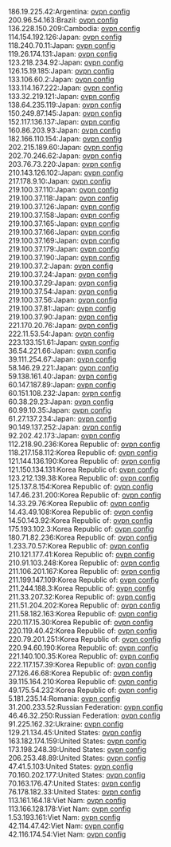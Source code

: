186.19.225.42:Argentina: [ovpn config](vpn/186_19_225_42.ovpn)  
200.96.54.163:Brazil: [ovpn config](vpn/200_96_54_163.ovpn)  
136.228.150.209:Cambodia: [ovpn config](vpn/136_228_150_209.ovpn)  
114.154.192.126:Japan: [ovpn config](vpn/114_154_192_126.ovpn)  
118.240.70.11:Japan: [ovpn config](vpn/118_240_70_11.ovpn)  
119.26.174.131:Japan: [ovpn config](vpn/119_26_174_131.ovpn)  
123.218.234.92:Japan: [ovpn config](vpn/123_218_234_92.ovpn)  
126.15.19.185:Japan: [ovpn config](vpn/126_15_19_185.ovpn)  
133.106.60.2:Japan: [ovpn config](vpn/133_106_60_2.ovpn)  
133.114.167.222:Japan: [ovpn config](vpn/133_114_167_222.ovpn)  
133.32.219.121:Japan: [ovpn config](vpn/133_32_219_121.ovpn)  
138.64.235.119:Japan: [ovpn config](vpn/138_64_235_119.ovpn)  
150.249.87.145:Japan: [ovpn config](vpn/150_249_87_145.ovpn)  
152.117.136.137:Japan: [ovpn config](vpn/152_117_136_137.ovpn)  
160.86.203.93:Japan: [ovpn config](vpn/160_86_203_93.ovpn)  
182.166.110.154:Japan: [ovpn config](vpn/182_166_110_154.ovpn)  
202.215.189.60:Japan: [ovpn config](vpn/202_215_189_60.ovpn)  
202.70.246.62:Japan: [ovpn config](vpn/202_70_246_62.ovpn)  
203.76.73.220:Japan: [ovpn config](vpn/203_76_73_220.ovpn)  
210.143.126.102:Japan: [ovpn config](vpn/210_143_126_102.ovpn)  
217.178.9.10:Japan: [ovpn config](vpn/217_178_9_10.ovpn)  
219.100.37.110:Japan: [ovpn config](vpn/219_100_37_110.ovpn)  
219.100.37.118:Japan: [ovpn config](vpn/219_100_37_118.ovpn)  
219.100.37.126:Japan: [ovpn config](vpn/219_100_37_126.ovpn)  
219.100.37.158:Japan: [ovpn config](vpn/219_100_37_158.ovpn)  
219.100.37.165:Japan: [ovpn config](vpn/219_100_37_165.ovpn)  
219.100.37.166:Japan: [ovpn config](vpn/219_100_37_166.ovpn)  
219.100.37.169:Japan: [ovpn config](vpn/219_100_37_169.ovpn)  
219.100.37.179:Japan: [ovpn config](vpn/219_100_37_179.ovpn)  
219.100.37.190:Japan: [ovpn config](vpn/219_100_37_190.ovpn)  
219.100.37.2:Japan: [ovpn config](vpn/219_100_37_2.ovpn)  
219.100.37.24:Japan: [ovpn config](vpn/219_100_37_24.ovpn)  
219.100.37.29:Japan: [ovpn config](vpn/219_100_37_29.ovpn)  
219.100.37.54:Japan: [ovpn config](vpn/219_100_37_54.ovpn)  
219.100.37.56:Japan: [ovpn config](vpn/219_100_37_56.ovpn)  
219.100.37.81:Japan: [ovpn config](vpn/219_100_37_81.ovpn)  
219.100.37.90:Japan: [ovpn config](vpn/219_100_37_90.ovpn)  
221.170.20.76:Japan: [ovpn config](vpn/221_170_20_76.ovpn)  
222.11.53.54:Japan: [ovpn config](vpn/222_11_53_54.ovpn)  
223.133.151.61:Japan: [ovpn config](vpn/223_133_151_61.ovpn)  
36.54.221.66:Japan: [ovpn config](vpn/36_54_221_66.ovpn)  
39.111.254.67:Japan: [ovpn config](vpn/39_111_254_67.ovpn)  
58.146.29.221:Japan: [ovpn config](vpn/58_146_29_221.ovpn)  
59.138.161.40:Japan: [ovpn config](vpn/59_138_161_40.ovpn)  
60.147.187.89:Japan: [ovpn config](vpn/60_147_187_89.ovpn)  
60.151.108.232:Japan: [ovpn config](vpn/60_151_108_232.ovpn)  
60.38.29.23:Japan: [ovpn config](vpn/60_38_29_23.ovpn)  
60.99.10.35:Japan: [ovpn config](vpn/60_99_10_35.ovpn)  
61.27.137.234:Japan: [ovpn config](vpn/61_27_137_234.ovpn)  
90.149.137.252:Japan: [ovpn config](vpn/90_149_137_252.ovpn)  
92.202.42.173:Japan: [ovpn config](vpn/92_202_42_173.ovpn)  
112.218.90.236:Korea Republic of: [ovpn config](vpn/112_218_90_236.ovpn)  
118.217.158.112:Korea Republic of: [ovpn config](vpn/118_217_158_112.ovpn)  
121.144.136.190:Korea Republic of: [ovpn config](vpn/121_144_136_190.ovpn)  
121.150.134.131:Korea Republic of: [ovpn config](vpn/121_150_134_131.ovpn)  
123.212.139.38:Korea Republic of: [ovpn config](vpn/123_212_139_38.ovpn)  
125.137.8.154:Korea Republic of: [ovpn config](vpn/125_137_8_154.ovpn)  
147.46.231.200:Korea Republic of: [ovpn config](vpn/147_46_231_200.ovpn)  
14.33.29.76:Korea Republic of: [ovpn config](vpn/14_33_29_76.ovpn)  
14.43.49.108:Korea Republic of: [ovpn config](vpn/14_43_49_108.ovpn)  
14.50.143.92:Korea Republic of: [ovpn config](vpn/14_50_143_92.ovpn)  
175.193.102.3:Korea Republic of: [ovpn config](vpn/175_193_102_3.ovpn)  
180.71.82.236:Korea Republic of: [ovpn config](vpn/180_71_82_236.ovpn)  
1.233.70.57:Korea Republic of: [ovpn config](vpn/1_233_70_57.ovpn)  
210.121.177.41:Korea Republic of: [ovpn config](vpn/210_121_177_41.ovpn)  
210.91.103.248:Korea Republic of: [ovpn config](vpn/210_91_103_248.ovpn)  
211.106.201.167:Korea Republic of: [ovpn config](vpn/211_106_201_167.ovpn)  
211.199.147.109:Korea Republic of: [ovpn config](vpn/211_199_147_109.ovpn)  
211.244.188.3:Korea Republic of: [ovpn config](vpn/211_244_188_3.ovpn)  
211.33.207.32:Korea Republic of: [ovpn config](vpn/211_33_207_32.ovpn)  
211.51.204.202:Korea Republic of: [ovpn config](vpn/211_51_204_202.ovpn)  
211.58.182.163:Korea Republic of: [ovpn config](vpn/211_58_182_163.ovpn)  
220.117.15.30:Korea Republic of: [ovpn config](vpn/220_117_15_30.ovpn)  
220.119.40.42:Korea Republic of: [ovpn config](vpn/220_119_40_42.ovpn)  
220.79.201.251:Korea Republic of: [ovpn config](vpn/220_79_201_251.ovpn)  
220.94.60.190:Korea Republic of: [ovpn config](vpn/220_94_60_190.ovpn)  
221.140.100.35:Korea Republic of: [ovpn config](vpn/221_140_100_35.ovpn)  
222.117.157.39:Korea Republic of: [ovpn config](vpn/222_117_157_39.ovpn)  
27.126.46.68:Korea Republic of: [ovpn config](vpn/27_126_46_68.ovpn)  
39.115.164.210:Korea Republic of: [ovpn config](vpn/39_115_164_210.ovpn)  
49.175.54.232:Korea Republic of: [ovpn config](vpn/49_175_54_232.ovpn)  
5.181.235.14:Romania: [ovpn config](vpn/5_181_235_14.ovpn)  
31.200.233.52:Russian Federation: [ovpn config](vpn/31_200_233_52.ovpn)  
46.46.32.250:Russian Federation: [ovpn config](vpn/46_46_32_250.ovpn)  
91.225.162.32:Ukraine: [ovpn config](vpn/91_225_162_32.ovpn)  
129.21.134.45:United States: [ovpn config](vpn/129_21_134_45.ovpn)  
163.182.174.159:United States: [ovpn config](vpn/163_182_174_159.ovpn)  
173.198.248.39:United States: [ovpn config](vpn/173_198_248_39.ovpn)  
206.253.48.89:United States: [ovpn config](vpn/206_253_48_89.ovpn)  
47.41.5.103:United States: [ovpn config](vpn/47_41_5_103.ovpn)  
70.160.202.177:United States: [ovpn config](vpn/70_160_202_177.ovpn)  
70.163.176.47:United States: [ovpn config](vpn/70_163_176_47.ovpn)  
76.178.182.33:United States: [ovpn config](vpn/76_178_182_33.ovpn)  
113.161.164.18:Viet Nam: [ovpn config](vpn/113_161_164_18.ovpn)  
113.166.128.178:Viet Nam: [ovpn config](vpn/113_166_128_178.ovpn)  
1.53.193.161:Viet Nam: [ovpn config](vpn/1_53_193_161.ovpn)  
42.114.47.42:Viet Nam: [ovpn config](vpn/42_114_47_42.ovpn)  
42.116.174.54:Viet Nam: [ovpn config](vpn/42_116_174_54.ovpn)  
